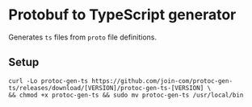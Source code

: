 # Protobuf to TypeScript generator

Generates `ts` files from `proto` file definitions.

## Setup

```
curl -Lo protoc-gen-ts https://github.com/join-com/protoc-gen-ts/releases/download/[VERSION]/protoc-gen-ts-[VERSION] \
&& chmod +x protoc-gen-ts && sudo mv protoc-gen-ts /usr/local/bin
```
